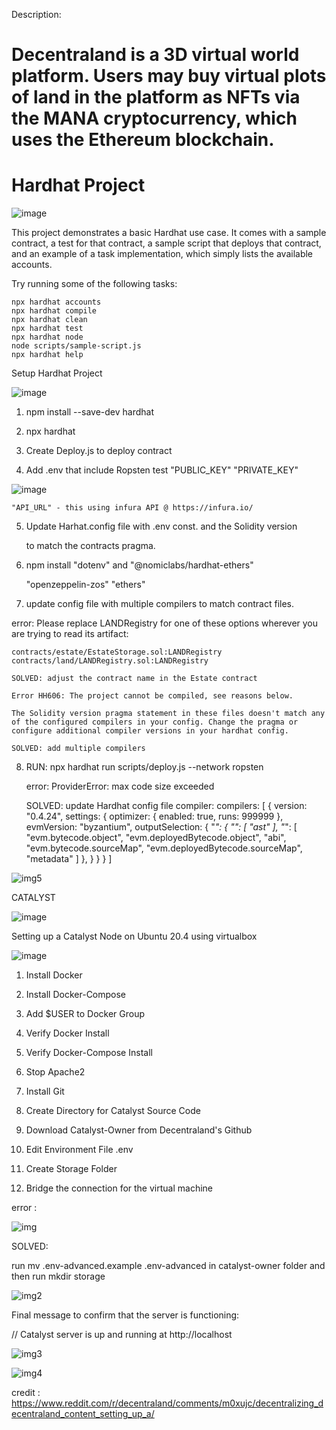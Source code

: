 

Description:

# Decentraland is a 3D virtual world platform. Users may buy virtual plots of land in the platform as NFTs via the MANA cryptocurrency, which uses the Ethereum blockchain.

#  Hardhat Project

![image](https://user-images.githubusercontent.com/90293555/152398861-786d817d-1fc9-48d2-8953-1dee6594b38b.png)


This project demonstrates a basic Hardhat use case. It comes with a sample contract, a test for that contract, a sample script that deploys that contract, and an example of a task implementation, which simply lists the available accounts.

Try running some of the following tasks:

```shell
npx hardhat accounts
npx hardhat compile
npx hardhat clean
npx hardhat test
npx hardhat node
node scripts/sample-script.js
npx hardhat help
```
Setup Hardhat Project

![image](https://user-images.githubusercontent.com/90293555/152398880-2fd0390d-decf-4922-ab14-700d17875b17.png)


1. npm install --save-dev hardhat

2. npx hardhat

3. Create Deploy.js to deploy contract 

4. Add .env that include Ropsten test "PUBLIC_KEY" "PRIVATE_KEY" 

![image](https://user-images.githubusercontent.com/90293555/152398946-5ce5169e-47fb-4f98-bc66-bddf7b2ff067.png)


    "API_URL" - this using infura API @ https://infura.io/

5. Update Harhat.config file with .env const. and the Solidity version 

    to match the contracts pragma.

6. npm install "dotenv" and "@nomiclabs/hardhat-ethers" 

    "openzeppelin-zos" "ethers"

7. update config file with multiple compilers to match contract files.

error: 
    Please replace LANDRegistry for one of these options wherever you are trying to read its artifact:

    contracts/estate/EstateStorage.sol:LANDRegistry
    contracts/land/LANDRegistry.sol:LANDRegistry

    SOLVED: adjust the contract name in the Estate contract

    Error HH606: The project cannot be compiled, see reasons below.

    The Solidity version pragma statement in these files doesn't match any of the configured compilers in your config. Change the pragma or configure additional compiler versions in your hardhat config.

    SOLVED: add multiple compilers


8. RUN:  npx hardhat run scripts/deploy.js --network ropsten

    error: ProviderError: max code size exceeded
    
    SOLVED: update Hardhat config file compiler: compilers:
    [
      {
        version: "0.4.24",
        settings: {
         optimizer: {
           enabled: true,
           runs: 999999
         },
         evmVersion: "byzantium", 
         outputSelection: {
          "*": {
            "": [
              "ast"
            ],
            "*": [
              "evm.bytecode.object",
              "evm.deployedBytecode.object",
              "abi",
              "evm.bytecode.sourceMap",
              "evm.deployedBytecode.sourceMap",
              "metadata"
            ]
          },
        }
        }
      }
    ]
    
    

![img5](https://user-images.githubusercontent.com/90293555/152577652-4179a2e6-daaa-4c52-9405-022bae29aee6.jpg)



CATALYST

![image](https://user-images.githubusercontent.com/90293555/152398998-0056764a-7727-4283-b1d1-c42d5595882f.png)


Setting up a Catalyst Node on Ubuntu 20.4 using virtualbox


![image](https://user-images.githubusercontent.com/90293555/152399065-98ca1586-3a1d-4778-9a2c-c776208f997d.png)

1. Install Docker

2. Install Docker-Compose

3. Add $USER to Docker Group

4. Verify Docker Install

5. Verify Docker-Compose Install

6. Stop Apache2

7. Install Git

8. Create Directory for Catalyst Source Code

9. Download Catalyst-Owner from Decentraland's Github

11. Edit Environment File .env

12. Create Storage Folder

13. Bridge the connection for the virtual machine 

error : 

![img](https://user-images.githubusercontent.com/90293555/152281203-7d45ae1b-2867-48af-ad98-f4f82c32773b.jpg)

SOLVED:

run mv .env-advanced.example .env-advanced in catalyst-owner  folder and then run mkdir storage

![img2](https://user-images.githubusercontent.com/90293555/152281600-9be61717-2a66-40d3-93bc-f2b71af3635a.jpg)

Final message to confirm that the server is functioning:

// Catalyst server is up and running at http://localhost


![img3](https://user-images.githubusercontent.com/90293555/152281785-51106824-b01b-49f2-b0b5-b5cabdcb5756.jpg)


![img4](https://user-images.githubusercontent.com/90293555/152284083-3f07befb-8fe9-4f8a-b416-fd5931f79107.jpg)


credit : https://www.reddit.com/r/decentraland/comments/m0xujc/decentralizing_decentraland_content_setting_up_a/
